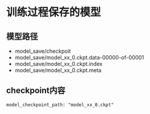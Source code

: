 # 训练过程保存的模型

## 模型路径
- model_save/checkpoit
- model_save/model_xx_0.ckpt.data-00000-of-00001
- model_save/model_xx_0.ckpt.index
- model_save/model_xx_0.ckpt.meta


## checkpoint内容
```
model_checkpoint_path: "model_xx_0.ckpt"
```
